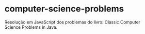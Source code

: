 # computer-science-problems
Resolução em JavaScript dos problemas do livro: Classic Computer Science Problems in Java.
